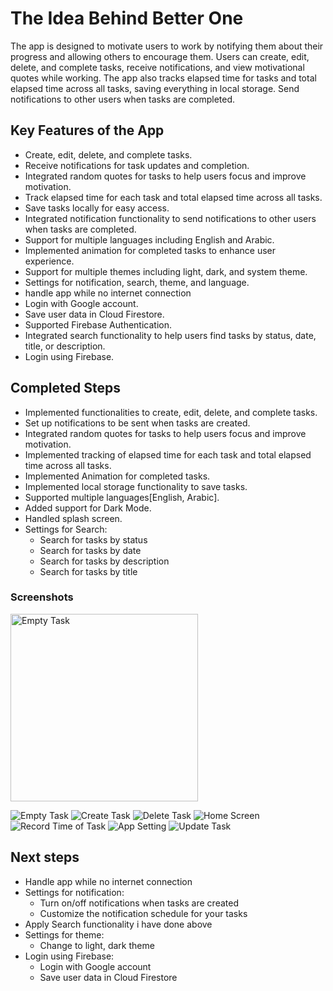 # The Idea Behind Better One

The app is designed to motivate users to work by notifying them about their progress and allowing others to encourage them.
Users can create, edit, delete, and complete tasks, receive notifications, and view motivational quotes while working.
The app also tracks elapsed time for tasks and total elapsed time across all tasks, saving everything in local storage.
Send notifications to other users when tasks are completed.

## Key Features of the App

* Create, edit, delete, and complete tasks.
* Receive notifications for task updates and completion.
* Integrated random quotes for tasks to help users focus and improve motivation.
* Track elapsed time for each task and total elapsed time across all tasks.
* Save tasks locally for easy access.
* Integrated notification functionality to send notifications to other users when tasks are completed.
* Support for multiple languages including English and Arabic.
* Implemented animation for completed tasks to enhance user experience.
* Support for multiple themes including light, dark, and system theme.
* Settings for notification, search, theme, and language.
* handle app while no internet connection
* Login with Google account.
* Save user data in Cloud Firestore.
* Supported Firebase Authentication.
* Integrated search functionality to help users find tasks by status, date, title, or description.
* Login using Firebase.

## Completed Steps

* Implemented functionalities to create, edit, delete, and complete tasks.
* Set up notifications to be sent when tasks are created.
* Integrated random quotes for tasks to help users focus and improve motivation.
* Implemented tracking of elapsed time for each task and total elapsed time across all tasks.
* Implemented Animation for completed tasks.
* Implemented local storage functionality to save tasks.
* Supported multiple languages[English, Arabic].
* Added support for Dark Mode.
* Handled splash screen.
* Settings for Search:
  * Search for tasks by status
  * Search for tasks by date
  * Search for tasks by description
  * Search for tasks by title

### Screenshots

<img src="https://drive.google.com/uc?export=view&id=1vr4RdfEACEfUMHsHZuQ_JxbCtXjKm2aa" alt="Empty Task" width="300" height="300">

![Empty Task](https://drive.google.com/uc?export=view&id=1vr4RdfEACEfUMHsHZuQ_JxbCtXjKm2aa)
![Create Task](https://drive.google.com/uc?export=view&id=1v4Q-ZYzHstcXg9FxA8DpK-CDYEICrjuy)
![Delete Task](https://drive.google.com/uc?export=view&id=1TitmfUc9BVMSMV9KkdDSJqHfTFCYHA8H)
![Home Screen](https://drive.google.com/uc?export=view&id=11Cbe_vHCSDmx_nNe1o3qOn_t7DgXsMwD)
![Record Time of Task](https://drive.google.com/uc?export=view&id=1H8-ef4hXBw6EjnH8lL5gYJgVV93h7lBY)
![App Setting](https://drive.google.com/uc?export=view&id=1IwxVG6r_CGskWsqzFcf37PM4BbMndyRL)
![Update Task](https://drive.google.com/uc?export=view&id=1IwxVG6r_CGskWsqzFcf37PM4BbMndyRL)

## Next steps

* Handle app while no internet connection
* Settings for notification:
  * Turn on/off notifications when tasks are created
  * Customize the notification schedule for your tasks
* Apply Search functionality i have done above
* Settings for theme:
  * Change to light, dark theme
* Login using Firebase:
  * Login with Google account
  * Save user data in Cloud Firestore
